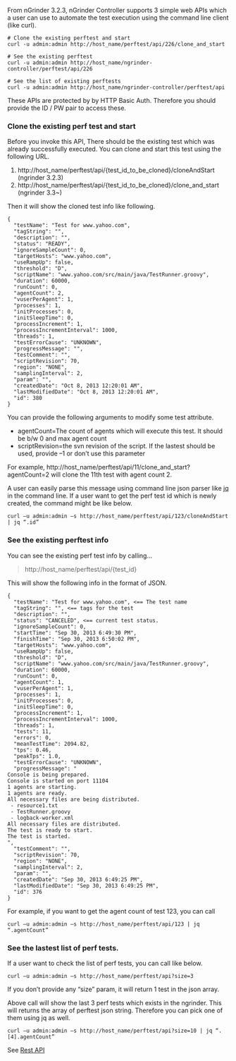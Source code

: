 From nGrinder 3.2.3, nGrinder Controller supports 3 simple web APIs which a user can use to automate the test execution using the command line client (like curl).
```
# Clone the existing perftest and start
curl -u admin:admin http://host_name/perftest/api/226/clone_and_start
 
# See the existing perftest
curl -u admin:admin http://host_name/ngrinder-controller/perftest/api/226
 
# See the list of existing perftests
curl -u admin:admin http://host_name/ngrinder-controller/perftest/api
```

These APIs are protected by by HTTP Basic Auth. Therefore you should provide the ID / PW pair to access these.

### Clone the existing perf test and start
Before you invoke this API, There should be the existing test which was already successfully executed. You can clone and start this test using the following URL.

1. http://host_name/perftest/api/{test_id_to_be_cloned}/cloneAndStart (ngrinder 3.2.3)
2. http://host_name/perftest/api/{test_id_to_be_cloned}/clone_and_start (ngrinder 3.3~)

Then it will show the cloned test info like following.
```
{
  "testName": "Test for www.yahoo.com",
  "tagString": "",
  "description": "",
  "status": "READY",
  "ignoreSampleCount": 0,
  "targetHosts": "www.yahoo.com",
  "useRampUp": false,
  "threshold": "D",
  "scriptName": "www.yahoo.com/src/main/java/TestRunner.groovy",
  "duration": 60000,
  "runCount": 0,
  "agentCount": 2,
  "vuserPerAgent": 1,
  "processes": 1,
  "initProcesses": 0,
  "initSleepTime": 0,
  "processIncrement": 1,
  "processIncrementInterval": 1000,
  "threads": 1,
  "testErrorCause": "UNKNOWN",
  "progressMessage": "",
  "testComment": "",
  "scriptRevision": 70,
  "region": "NONE",
  "samplingInterval": 2,
  "param": "",
  "createdDate": "Oct 8, 2013 12:20:01 AM",
  "lastModifiedDate": "Oct 8, 2013 12:20:01 AM",
  "id": 380
}
```

You can provide the following arguments to modify some test attribute.
- agentCount=The count of agents which will execute this test. It should be b/w 0 and max agent count
- scriptRevision=the svn revision of the script. If the lastest should be used, provide –1 or don’t use this parameter

For example, http://host_name/perftest/api/11/clone_and_start?agentCount=2 will clone the 11th test with agent count 2.

A user can easily parse this message using command line json parser like [jq](http://stedolan.github.io/jq/) in the command line. If a user want to get the perf test id which is newly created, the command might be like below.
```
curl –u admin:admin –s http://host_name/perftest/api/123/cloneAndStart | jq “.id”
```

### See the existing perftest info
You can see the existing perf test info by calling…
>http://host_name/perftest/api/{test_id}

This will show the following info in the format of JSON.
```
{
  "testName": "Test for www.yahoo.com", <== The test name
  "tagString": "", <== tags for the test
  "description": "",
  "status": "CANCELED", <== current test status.
  "ignoreSampleCount": 0,
  "startTime": "Sep 30, 2013 6:49:30 PM",
  "finishTime": "Sep 30, 2013 6:50:02 PM",
  "targetHosts": "www.yahoo.com",
  "useRampUp": false,
  "threshold": "D",
  "scriptName": "www.yahoo.com/src/main/java/TestRunner.groovy",
  "duration": 60000,
  "runCount": 0,
  "agentCount": 1,
  "vuserPerAgent": 1,
  "processes": 1,
  "initProcesses": 0,
  "initSleepTime": 0,
  "processIncrement": 1,
  "processIncrementInterval": 1000,
  "threads": 1,
  "tests": 11,
  "errors": 0,
  "meanTestTime": 2094.82,
  "tps": 0.46,
  "peakTps": 1.0,
  "testErrorCause": "UNKNOWN",
  "progressMessage": "
Console is being prepared.
Console is started on port 11104
1 agents are starting.
1 agents are ready.
All necessary files are being distributed.
 - resource1.txt
 - TestRunner.groovy
 - logback-worker.xml
All necessary files are distributed.
The test is ready to start.
The test is started.
",
  "testComment": "",
  "scriptRevision": 70,
  "region": "NONE",
  "samplingInterval": 2,
  "param": "",
  "createdDate": "Sep 30, 2013 6:49:25 PM",
  "lastModifiedDate": "Sep 30, 2013 6:49:25 PM",
  "id": 376
}
```

For example, if you want to get the agent count of test 123, you can call
```
curl –u admin:admin –s http://host_name/perftest/api/123 | jq “.agentCount”
```

### See the lastest list of perf tests.
If a user want to check the list of perf tests, you can call like below.
```
curl –u admin:admin –s http://host_name/perftest/api?size=3
```

If you don’t provide any “size” param, it will return 1 test in the json array.

Above call will show the last 3 perf tests which exists in the ngrinder. This will returns the array of perftest json string. Therefore you can pick one of them using jq as well.
```
curl –u admin:admin –s http://host_name/perftest/api?size=10 | jq “.[4].agentCount”
```

See [Rest API](REST-API)